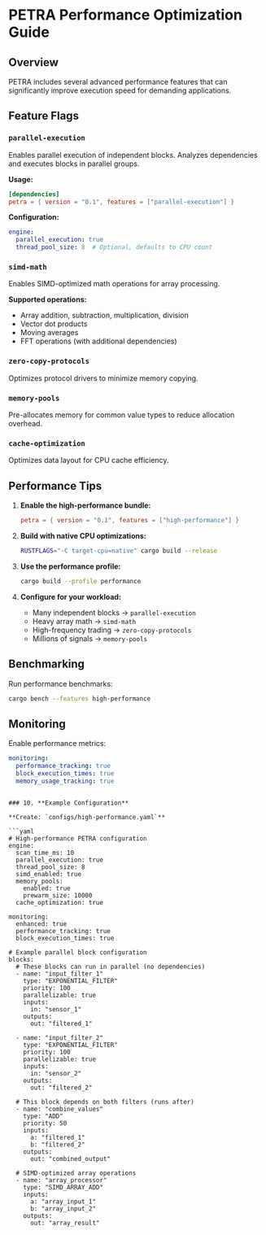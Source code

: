 # PETRA Performance Optimization Guide

## Overview

PETRA includes several advanced performance features that can significantly improve execution speed for demanding applications.

## Feature Flags

### `parallel-execution`
Enables parallel execution of independent blocks. Analyzes dependencies and executes blocks in parallel groups.

**Usage:**
```toml
[dependencies]
petra = { version = "0.1", features = ["parallel-execution"] }
```

**Configuration:**
```yaml
engine:
  parallel_execution: true
  thread_pool_size: 8  # Optional, defaults to CPU count
```

### `simd-math`
Enables SIMD-optimized math operations for array processing.

**Supported operations:**
- Array addition, subtraction, multiplication, division
- Vector dot products
- Moving averages
- FFT operations (with additional dependencies)

### `zero-copy-protocols`
Optimizes protocol drivers to minimize memory copying.

### `memory-pools`
Pre-allocates memory for common value types to reduce allocation overhead.

### `cache-optimization`
Optimizes data layout for CPU cache efficiency.

## Performance Tips

1. **Enable the high-performance bundle:**
   ```toml
   petra = { version = "0.1", features = ["high-performance"] }
   ```

2. **Build with native CPU optimizations:**
   ```bash
   RUSTFLAGS="-C target-cpu=native" cargo build --release
   ```

3. **Use the performance profile:**
   ```bash
   cargo build --profile performance
   ```

4. **Configure for your workload:**
   - Many independent blocks → `parallel-execution`
   - Heavy array math → `simd-math`
   - High-frequency trading → `zero-copy-protocols`
   - Millions of signals → `memory-pools`

## Benchmarking

Run performance benchmarks:
```bash
cargo bench --features high-performance
```

## Monitoring

Enable performance metrics:
```yaml
monitoring:
  performance_tracking: true
  block_execution_times: true
  memory_usage_tracking: true
```
```

### 10. **Example Configuration**

**Create: `configs/high-performance.yaml`**

```yaml
# High-performance PETRA configuration
engine:
  scan_time_ms: 10
  parallel_execution: true
  thread_pool_size: 8
  simd_enabled: true
  memory_pools:
    enabled: true
    prewarm_size: 10000
  cache_optimization: true

monitoring:
  enhanced: true
  performance_tracking: true
  block_execution_times: true

# Example parallel block configuration
blocks:
  # These blocks can run in parallel (no dependencies)
  - name: "input_filter_1"
    type: "EXPONENTIAL_FILTER"
    priority: 100
    parallelizable: true
    inputs:
      in: "sensor_1"
    outputs:
      out: "filtered_1"
      
  - name: "input_filter_2"
    type: "EXPONENTIAL_FILTER"
    priority: 100
    parallelizable: true
    inputs:
      in: "sensor_2"
    outputs:
      out: "filtered_2"
      
  # This block depends on both filters (runs after)
  - name: "combine_values"
    type: "ADD"
    priority: 50
    inputs:
      a: "filtered_1"
      b: "filtered_2"
    outputs:
      out: "combined_output"

  # SIMD-optimized array operations
  - name: "array_processor"
    type: "SIMD_ARRAY_ADD"
    inputs:
      a: "array_input_1"
      b: "array_input_2"
    outputs:
      out: "array_result"
```
